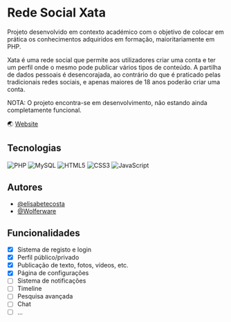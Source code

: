 # Rede Social Xata

Projeto desenvolvido em contexto académico com o objetivo de colocar em prática os conhecimentos adquiridos em formação, maioritariamente em PHP.

Xata é uma rede social que permite aos utilizadores criar uma conta e ter um perfil onde o mesmo pode publicar vários tipos de conteúdo. 
A partilha de dados pessoais é desencorajada, ao contrário do que é praticado pelas tradicionais redes sociais, e apenas maiores de 18 anos poderão criar uma conta.

NOTA: O projeto encontra-se em desenvolvimento, não estando ainda completamente funcional.

:earth_asia: [Website](http://xata.infinityfreeapp.com/)


## Tecnologias

<img align="center" alt="PHP" src="https://img.shields.io/badge/PHP-777BB4?style=for-the-badge&logo=php&logoColor=white">
<img align="center" alt="MySQL" src="https://img.shields.io/badge/MySQL-00000F?style=for-the-badge&logo=mysql&logoColor=white">
<img align="center" alt="HTML5" src="https://img.shields.io/badge/HTML5-E34F26?style=for-the-badge&logo=html5&logoColor=white">
<img align="center" alt="CSS3" src="https://img.shields.io/badge/CSS3-1572B6?style=for-the-badge&logo=css3&logoColor=white">
<img align="center" alt="JavaScript" src="https://img.shields.io/badge/JavaScript-323330?style=for-the-badge&logo=javascript&logoColor=F7DF1E">


## Autores
- [@elisabetecosta](https://github.com/elisabetecosta)
- [@Wolferware](https://github.com/Wolferware)


## Funcionalidades
- [x] Sistema de registo e login
- [x] Perfil público/privado
- [x] Publicação de texto, fotos, vídeos, etc.
- [x] Página de configurações
- [ ] Sistema de notificações
- [ ] Timeline
- [ ] Pesquisa avançada
- [ ] Chat
- [ ] ...
